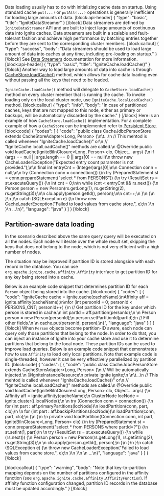 Data loading usually has to do with initializing cache data on startup. Using standard cache `put(...)` or `putAll(...)` operations is generally inefficient for loading large amounts of data. 
[block:api-header]
{
  "type": "basic",
  "title": "IgniteDataStreamer"
}
[/block]
Data streamers are defined by `IgniteDataStreamer` API and are built to inject large amounts of continuous data into Ignite caches. Data streamers are built in a scalable and fault-tolerant fashion and achieve high performance by batching entries together before they are sent to the corresponding cluster members.
[block:callout]
{
  "type": "success",
  "body": "Data streamers should be used to load large amount of data into caches at any time, including pre-loading on startup."
}
[/block]
See  [Data Streamers](doc:data-streamers) documentation for more information.
[block:api-header]
{
  "type": "basic",
  "title": "IgniteCache.loadCache()"
}
[/block]
Another way to load large amounts of data into cache is through [CacheStore.loadCache()](docs/persistent-store#loadcache-) method, which allows for cache data loading even without passing all the keys that need to be loaded. 

`IgniteCache.loadCache()` method will delegate to `CacheStore.loadCache()` method on every cluster member that is running the cache. To invoke loading only on the local cluster node, use `IgniteCache.localLoadCache()` method.
[block:callout]
{
  "type": "info",
  "body": "In case of partitioned caches, keys that are not mapped to this node, either as primary or backups, will be automatically discarded by the cache."
}
[/block]
Here is an example of how `CacheStore.loadCache()` implementation. For a complete example of how a `CacheStore` can be implemented refer to [Persistent Store](doc:persistent-store).
[block:code]
{
  "codes": [
    {
      "code": "public class CacheJdbcPersonStore extends CacheStoreAdapter<Long, Person> {\n\t...\n  // This mehtod is called whenever \"IgniteCache.loadCache()\" or\n  // \"IgniteCache.localLoadCache()\" methods are called.\n  @Override public void loadCache(IgniteBiInClosure<Long, Person> clo, Object... args) {\n    if (args == null || args.length == 0 || args[0] == null)\n      throw new CacheLoaderException(\"Expected entry count parameter is not provided.\");\n\n    final int entryCnt = (Integer)args[0];\n\n    Connection conn = null;\n\n    try (Connection conn = connection()) {\n      try (PreparedStatement st = conn.prepareStatement(\"select * from PERSONS\")) {\n        try (ResultSet rs = st.executeQuery()) {\n          int cnt = 0;\n\n          while (cnt < entryCnt && rs.next()) {\n            Person person = new Person(rs.getLong(1), rs.getString(2), rs.getString(3));\n\n            clo.apply(person.getId(), person);\n\n            cnt++;\n          }\n        }\n      }\n    }\n    catch (SQLException e) {\n      throw new CacheLoaderException(\"Failed to load values from cache store.\", e);\n    }\n  }\n  ...\n}",
      "language": "java"
    }
  ]
}
[/block]
## Partition-aware data loading

In the scenario described above the same query query will be executed on all the nodes. Each node will iterate over the whole result set, skipping the keys that does not belong to the node, which is not very efficient with a high number of nodes. 

The situation may be improved if partition ID is stored alongside with each record in the database. You can use `org.apache.ignite.cache.affinity.Affinity` interface to get partition ID for any key being stored into a cache.

Below is an example code snippet that determines partition ID for each `Person` object being stored into the cache.
[block:code]
{
  "codes": [
    {
      "code": "IgniteCache cache = ignite.cache(cacheName);\nAffinity aff = ignite.affinity(cacheName);\n\nfor (int personId = 0; personId < PERSONS_CNT; personId++) {\n    // Get partition ID for the key under which person is stored in cache.\n    int partId = aff.partition(personId);\n  \n    Person person = new Person(personId);\n    person.setPartitionId(partId);\n    // Fill other fields.\n  \n    cache.put(personId, person);\n}",
      "language": "java"
    }
  ]
}
[/block]
When `Person` objects become partition-ID aware, each node can query only those partitions that belong to the node. In order to do that, you can inject an instance of Ignite into your cache store and use it to determine partitions that belong to the local node. These partition IDs can be used to improve load queries.
Below is an example code snippet that demonstrates how to use `Affinity` to load only local partitions. Note that example code is single-threaded, however it can be very effectively parallelized by partition ID.
[block:code]
{
  "codes": [
    {
      "code": "public class CacheJdbcPersonStore extends CacheStoreAdapter<Long, Person> {\n  // Will be automatically injected.\n  @IgniteInstanceResource\n  private Ignite ignite;\n  \n\t...\n  // This mehtod is called whenever \"IgniteCache.loadCache()\" or\n  // \"IgniteCache.localLoadCache()\" methods are called.\n  @Override public void loadCache(IgniteBiInClosure<Long, Person> clo, Object... args) {\n    Affinity aff = ignite.affinity(cacheName);\n    ClusterNode locNode = ignite.cluster().localNode();\n    \n    try (Connection conn = connection()) {\n      for (int part : aff.primaryPartitions(locNode))\n        loadPartition(conn, part, clo);\n      \n      for (int part : aff.backipPartitions(locNode))\n        loadPartition(conn, part, clo);\n    }\n  }\n  \n  private void loadPartition(Connection conn, int part, IgniteBiInClosure<Long, Person> clo) {\n    try (PreparedStatement st = conn.prepareStatement(\"select * from PERSONS where partId=?\")) {\n      st.setInt(1, part);\n      \n      try (ResultSet rs = st.executeQuery()) {\n        while (rs.next()) {\n          Person person = new Person(rs.getLong(1), rs.getString(2), rs.getString(3));\n          \n          clo.apply(person.getId(), person);\n        }\n      }\n    }\n    catch (SQLException e) {\n      throw new CacheLoaderException(\"Failed to load values from cache store.\", e);\n    }\n  }\n  \n  ...\n}",
      "language": "java"
    }
  ]
}
[/block]

[block:callout]
{
  "type": "warning",
  "body": "Note that key-to-partition mapping depends on the number of partitions configured in the affinity function (see `org.apache.ignite.cache.affinity.AffinityFunction`). If affinity function configuration changed, partition ID records in the database must be updated accordingly."
}
[/block]